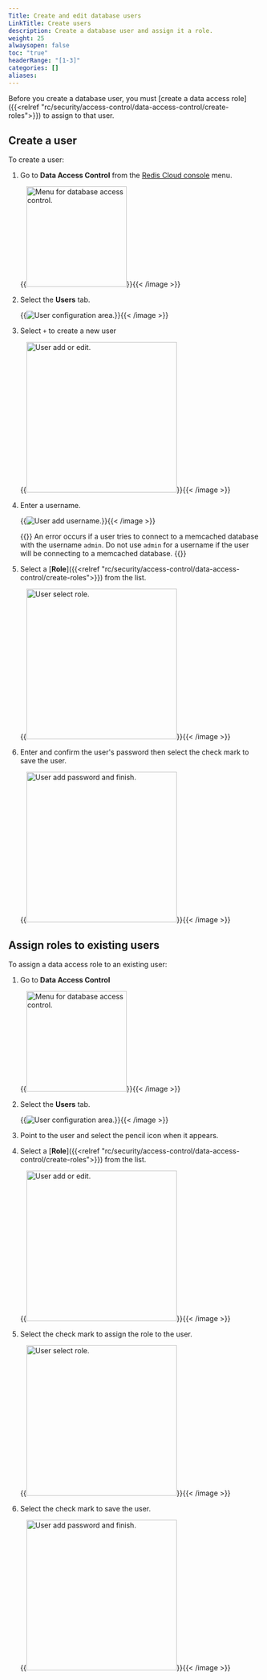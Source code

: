 ```yaml
---
Title: Create and edit database users
LinkTitle: Create users
description: Create a database user and assign it a role.
weight: 25
alwaysopen: false
toc: "true"
headerRange: "[1-3]"
categories: []
aliases: 
---
```


Before you create a database user, you must [create a data access role]({{<relref "rc/security/access-control/data-access-control/create-roles">}}) to assign to that user.

## Create a user

To create a user:

1. Go to **Data Access Control** from the [Redis Cloud console](https://app.redislabs.com/#/) menu.

    {{<image filename="images/rc/data-access-control-menu.png" width="200px" alt="Menu for database access control." >}}{{< /image >}}

1. Select the **Users** tab.

    {{<image filename="images/rc/data-access-control-users-no-users.png" alt="User configuration area." >}}{{< /image >}}

2. Select `+` to create a new user

    {{<image filename="images/rc/data-access-control-users-add-or-edit.png" width="300px" alt="User add or edit." >}}{{< /image >}}

3. Enter a username.

    {{<image filename="images/rc/data-access-control-users-add.png" alt="User add username." >}}{{< /image >}}

    {{<note>}}
An error occurs if a user tries to connect to a memcached database with the username `admin`. Do not use `admin` for a username if the user will be connecting to a memcached database.
    {{</note>}}

1. Select a [**Role**]({{<relref "rc/security/access-control/data-access-control/create-roles">}}) from the list.

    {{<image filename="images/rc/data-access-control-users-add-role.png" width="300px" alt="User select role." >}}{{< /image >}}

1. Enter and confirm the user's password then select the check mark to save the user. 

    {{<image filename="images/rc/data-access-control-users-password-and-finish.png" width="300px" alt="User add password and finish." >}}{{< /image >}}


## Assign roles to existing users

To assign a data access role to an existing user:

1. Go to **Data Access Control**

    {{<image filename="images/rc/data-access-control-menu.png" width="200px" alt="Menu for database access control." >}}{{< /image >}}

1. Select the **Users** tab.

    {{<image filename="images/rc/data-access-control-users.png" alt="User configuration area." >}}{{< /image >}}

1. Point to the user and select the pencil icon when it appears.

1. Select a [**Role**]({{<relref "rc/security/access-control/data-access-control/create-roles">}}) from the list.

    {{<image filename="images/rc/data-access-control-users-add-or-edit.png" width="300px" alt="User add or edit." >}}{{< /image >}}

1. Select the check mark to assign the role to the user.

    {{<image filename="images/rc/data-access-control-users-add-role.png" width="300px" alt="User select role." >}}{{< /image >}}

1. Select the check mark to save the user. 

    {{<image filename="images/rc/data-access-control-users-password-and-finish.png" width="300px" alt="User add password and finish." >}}{{< /image >}}